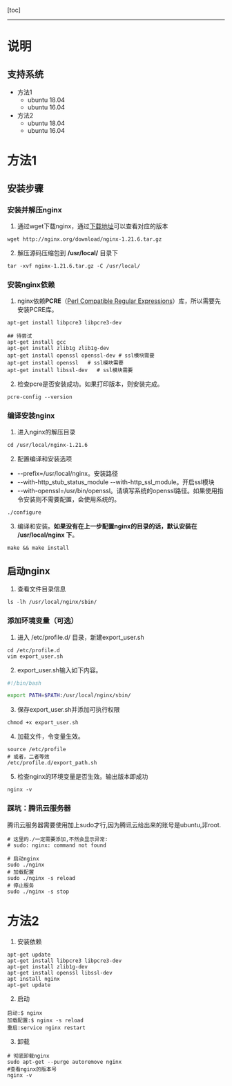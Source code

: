 [toc]

----

# 说明

## 支持系统

- 方法1
  - ubuntu 18.04
  - ubuntu 16.04
- 方法2
  - ubuntu 18.04
  - ubuntu 16.04

# 方法1

## 安装步骤
### 安装并解压nginx

1. 通过wget下载nginx，通过[下载地址](http://nginx.org/download )可以查看对应的版本

```shell
wget http://nginx.org/download/nginx-1.21.6.tar.gz
```

2.  解压源码压缩包到 **/usr/local/** 目录下 

```shell
tar -xvf nginx-1.21.6.tar.gz -C /usr/local/
```

### 安装nginx依赖

1. nginx依赖**PCRE**（[Perl Compatible Regular Expressions](http://www.pcre.org/)）库，所以需要先安装PCRE库。

```shell
apt-get install libpcre3 libpcre3-dev

## 待尝试
apt-get install gcc
apt-get install zlib1g zlib1g-dev
apt-get install openssl openssl-dev # ssl模块需要
apt-get install openssl   # ssl模块需要
apt-get install libssl-dev   # ssl模块需要
```

2. 检查pcre是否安装成功。如果打印版本，则安装完成。

```shell
pcre-config --version
```

### 编译安装nginx

1. 进入nginx的解压目录

```shell
cd /usr/local/nginx-1.21.6
```

2. 配置编译和安装选项

- --prefix=/usr/local/nginx。安装路径
- --with-http_stub_status_module --with-http_ssl_module。开启ssl模块
- --with-openssl=/usr/bin/openssl。请填写系统的openssl路径。如果使用指令安装则不需要配置，会使用系统的。

```shell
./configure
```

3. 编译和安装。**如果没有在上一步配置nginx的目录的话，默认安装在 /usr/local/nginx 下**。

```shell
make && make install
```

## 启动nginx

1. 查看文件目录信息

```shell
ls -lh /usr/local/nginx/sbin/
```

### 添加环境变量（可选）

1. 进入 /etc/profile.d/ 目录，新建export_user.sh

```
cd /etc/profile.d
vim export_user.sh
```

2. export_user.sh输入如下内容。

```sh
#!/bin/bash

export PATH=$PATH:/usr/local/nginx/sbin/
```

3. 保存export_user.sh并添加可执行权限

```shell
chmod +x export_user.sh
```

4. 加载文件，令变量生效。

```shell
source /etc/profile
# 或者，二者等效
/etc/profile.d/export_path.sh
```

5. 检查nginx的环境变量是否生效。输出版本即成功

```shell
nginx -v
```

### 踩坑：腾讯云服务器

腾讯云服务器需要使用加上sudo才行,因为腾讯云给出来的账号是ubuntu,非root.

```shell
# 这里的./一定需要添加,不然会显示异常:
# sudo: nginx: command not found

# 启动nginx 
sudo ./nginx
# 加载配置
sudo ./nginx -s reload
# 停止服务
sudo ./nginx -s stop
```

# 方法2
1. 安装依赖
```shell
apt-get update
apt-get install libpcre3 libpcre3-dev
apt-get install zlib1g-dev
apt-get install openssl libssl-dev
apt install nginx
apt-get update
```

2. 启动

```shell
启动:$ nginx
加载配置:$ nginx -s reload
重启:service nginx restart
```

3. 卸载

```shell
# 彻底卸载nginx
sudo apt-get --purge autoremove nginx
#查看nginx的版本号
nginx -v
```




